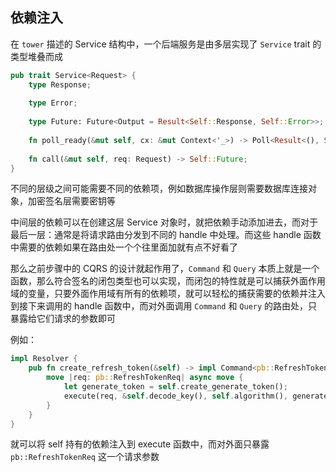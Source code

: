 ## 依赖注入

在 `tower` 描述的 Service 结构中，一个后端服务是由多层实现了 `Service` trait 的类型堆叠而成

```rust
pub trait Service<Request> {
    type Response;
   
    type Error;
   
    type Future: Future<Output = Result<Self::Response, Self::Error>>;
   
    fn poll_ready(&mut self, cx: &mut Context<'_>) -> Poll<Result<(), Self::Error>>;
    
    fn call(&mut self, req: Request) -> Self::Future;
}
```

不同的层级之间可能需要不同的依赖项，例如数据库操作层则需要数据库连接对象，加密签名层需要密钥等

中间层的依赖可以在创建这层 Service 对象时，就把依赖手动添加进去，而对于最后一层：通常是将请求路由分发到不同的 handle 中处理。而这些 handle 函数中需要的依赖如果在路由处一个个往里面加就有点不好看了

那么之前步骤中的 CQRS 的设计就起作用了，`Command` 和 `Query` 本质上就是一个函数，那么符合签名的闭包类型也可以实现，而闭包的特性就是可以捕获外面作用域的变量，只要外面作用域有所有的依赖项，就可以轻松的捕获需要的依赖并注入到接下来调用的 handle 函数中，而对外面调用 `Command` 和 `Query` 的路由处，只暴露给它们请求的参数即可

例如：

```rust
impl Resolver {
    pub fn create_refresh_token(&self) -> impl Command<pb::RefreshTokenReq> + '_ {
        move |req: pb::RefreshTokenReq| async move {
            let generate_token = self.create_generate_token();
            execute(req, &self.decode_key(), self.algorithm(), generate_token).await
        }
    }
}
```

就可以将 self 持有的依赖注入到 execute 函数中，而对外面只暴露 `pb::RefreshTokenReq` 这一个请求参数
